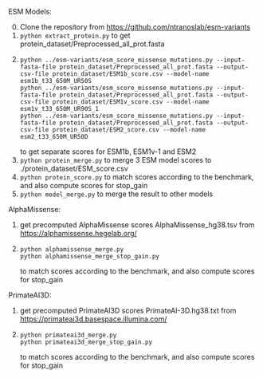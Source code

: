 ESM Models:

0. Clone the repository from https://github.com/ntranoslab/esm-variants
1. `python extract_protein.py` to get protein_dataset/Preprocessed_all_prot.fasta
2. 
    ```
    python ../esm-variants/esm_score_missense_mutations.py --input-fasta-file protein_dataset/Preprocessed_all_prot.fasta --output-csv-file protein_dataset/ESM1b_score.csv --model-name esm1b_t33_650M_UR50S
    python ../esm-variants/esm_score_missense_mutations.py --input-fasta-file protein_dataset/Preprocessed_all_prot.fasta --output-csv-file protein_dataset/ESM1v_score.csv --model-name esm1v_t33_650M_UR90S_1
    python ../esm-variants/esm_score_missense_mutations.py --input-fasta-file protein_dataset/Preprocessed_all_prot.fasta --output-csv-file protein_dataset/ESM2_score.csv --model-name esm2_t33_650M_UR50D
    ```
    to get separate scores for ESM1b, ESM1v-1 and ESM2
3. `python protein_merge.py` to merge 3 ESM model scores to ./protein_dataset/ESM_score.csv
4. `python protein_score.py` to match scores according to the benchmark, and also compute scores for stop_gain
5. `python model_merge.py` to merge the result to other models



AlphaMissense:
1. get precomputed AlphaMissense scores AlphaMissense_hg38.tsv from https://alphamissense.hegelab.org/
2. 
    ```
    python alphamissense_merge.py
    python alphamissense_merge_stop_gain.py
    ```
    to match scores according to the benchmark, and also compute scores for stop_gain



PrimateAI3D:
1. get precomputed PrimateAI3D scores PrimateAI-3D.hg38.txt from https://primateai3d.basespace.illumina.com/
2. 
    ```
    python primateai3d_merge.py
    python primateai3d_merge_stop_gain.py
    ```
    to match scores according to the benchmark, and also compute scores for stop_gain
